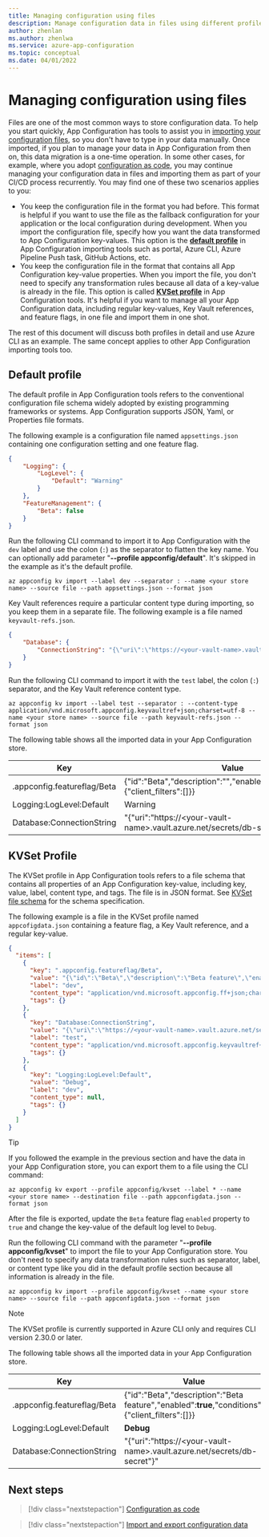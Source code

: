 ```yaml
---
title: Managing configuration using files
description: Manage configuration data in files using different profiles supported by App Configuration importing tools.
author: zhenlan
ms.author: zhenlwa
ms.service: azure-app-configuration
ms.topic: conceptual
ms.date: 04/01/2022
---
```


# Managing configuration using files

Files are one of the most common ways to store configuration data. To help you start quickly, App Configuration has tools to assist you in [importing your configuration files](./howto-import-export-data.md), so you don't have to type in your data manually. Once imported, if you plan to manage your data in App Configuration from then on, this data migration is a one-time operation. In some other cases, for example, where you adopt [configuration as code](./howto-best-practices.md#configuration-as-code), you may continue managing your configuration data in files and importing them as part of your CI/CD process recurrently. You may find one of these two scenarios applies to you:

- You keep the configuration file in the format you had before. This format is helpful if you want to use the file as the fallback configuration for your application or the local configuration during development. When you import the configuration file, specify how you want the data transformed to App Configuration key-values. This option is the [**default profile**](#default-profile) in App Configuration importing tools such as portal, Azure CLI, Azure Pipeline Push task, GitHub Actions, etc.
- You keep the configuration file in the format that contains all App Configuration key-value properties. When you import the file, you don't need to specify any transformation rules because all data of a key-value is already in the file. This option is called [**KVSet profile**](#kvset-profile) in App Configuration tools. It's helpful if you want to manage all your App Configuration data, including regular key-values, Key Vault references, and feature flags, in one file and import them in one shot.

The rest of this document will discuss both profiles in detail and use Azure CLI as an example. The same concept applies to other App Configuration importing tools too.

## Default profile

The default profile in App Configuration tools refers to the conventional configuration file schema widely adopted by existing programming frameworks or systems. App Configuration supports JSON, Yaml, or Properties file formats.

The following example is a configuration file named `appsettings.json` containing one configuration setting and one feature flag.

```json
{
    "Logging": {
        "LogLevel": {
            "Default": "Warning"
        }
    },
    "FeatureManagement": {
        "Beta": false
    }
}
```

Run the following CLI command to import it to App Configuration with the `dev` label and use the colon (`:`) as the separator to flatten the key name. You can optionally add parameter "**--profile appconfig/default**". It's skipped in the example as it's the default profile.

```azurecli-interactive
az appconfig kv import --label dev --separator : --name <your store name> --source file --path appsettings.json --format json
```

Key Vault references require a particular content type during importing, so you keep them in a separate file. The following example is a file named `keyvault-refs.json`.

```json
{
    "Database": {
        "ConnectionString": "{\"uri\":\"https://<your-vault-name>.vault.azure.net/secrets/db-secret\"}"
    }
}
```

Run the following CLI command to import it with the `test` label, the colon (`:`) separator, and the Key Vault reference content type.

```azurecli-interactive
az appconfig kv import --label test --separator : --content-type application/vnd.microsoft.appconfig.keyvaultref+json;charset=utf-8 --name <your store name> --source file --path keyvault-refs.json --format json
```

The following table shows all the imported data in your App Configuration store.

| Key | Value | Label | Content type |
|---------|---------|---------|---------|
| .appconfig.featureflag/Beta | {"id":"Beta","description":"","enabled":false,"conditions":{"client_filters":[]}} | dev | application/vnd.microsoft.appconfig.ff+json;charset=utf-8 |
| Logging:LogLevel:Default | Warning | dev |  |
| Database:ConnectionString | "{\"uri\":\"https://\<your-vault-name\>.vault.azure.net/secrets/db-secret\"}" | test | application/vnd.microsoft.appconfig.keyvaultref+json;charset=utf-8 |

## KVSet Profile

The KVSet profile in App Configuration tools refers to a file schema that contains all properties of an App Configuration key-value, including key, value, label, content type, and tags. The file is in JSON format. See [KVSet file schema](https://aka.ms/latest-kvset-schema) for the schema specification.

The following example is a file in the KVSet profile named `appcofigdata.json` containing a feature flag, a Key Vault reference, and a regular key-value.

```json
{
  "items": [
    {
      "key": ".appconfig.featureflag/Beta",
      "value": "{\"id\":\"Beta\",\"description\":\"Beta feature\",\"enabled\":true,\"conditions\":{\"client_filters\":[]}}",
      "label": "dev",
      "content_type": "application/vnd.microsoft.appconfig.ff+json;charset=utf-8",
      "tags": {}
    },
    {
      "key": "Database:ConnectionString",
      "value": "{\"uri\":\"https://<your-vault-name>.vault.azure.net/secrets/db-secret\"}",
      "label": "test",
      "content_type": "application/vnd.microsoft.appconfig.keyvaultref+json;charset=utf-8",
      "tags": {}
    },
    {
      "key": "Logging:LogLevel:Default",
      "value": "Debug",
      "label": "dev",
      "content_type": null,
      "tags": {}
    }
  ]
}
```

> [!TIP]
> If you followed the example in the previous section and have the data in your App Configuration store, you can export them to a file using the CLI command:
> ```azurecli-interactive
> az appconfig kv export --profile appconfig/kvset --label * --name <your store name> --destination file --path appconfigdata.json --format json 
> ```
> After the file is exported, update the `Beta` feature flag `enabled` property to `true` and change the key-value of the default log level to `Debug`.

Run the following CLI command with the parameter "**--profile appconfig/kvset**" to import the file to your App Configuration store. You don't need to specify any data transformation rules such as separator, label, or content type like you did in the default profile section because all information is already in the file.

```azurecli-interactive
az appconfig kv import --profile appconfig/kvset --name <your store name> --source file --path appconfigdata.json --format json
```

> [!NOTE]
> The KVSet profile is currently supported in Azure CLI only and requires CLI version 2.30.0 or later.

The following table shows all the imported data in your App Configuration store.

| Key | Value | Label | Content type |
|---------|---------|---------|---------|
| .appconfig.featureflag/Beta | {"id":"Beta","description":"Beta feature","enabled":**true**,"conditions":{"client_filters":[]}} | dev | application/vnd.microsoft.appconfig.ff+json;charset=utf-8 |
| Logging:LogLevel:Default | **Debug** | dev |  |
| Database:ConnectionString | "{\"uri\":\"https://\<your-vault-name\>.vault.azure.net/secrets/db-secret\"}" | test | application/vnd.microsoft.appconfig.keyvaultref+json;charset=utf-8 |

## Next steps

> [!div class="nextstepaction"]
> [Configuration as code](./howto-best-practices.md#configuration-as-code)

> [!div class="nextstepaction"]
> [Import and export configuration data](./howto-import-export-data.md)
